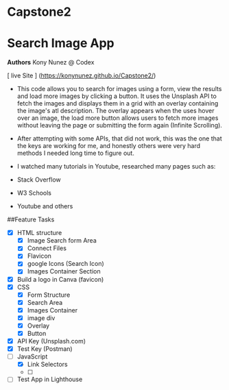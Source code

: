 # Capstone2
# Search Image App

**Authors** Kony Nunez @  Codex

[ live Site ] (https://konynunez.github.io/Capstone2/)

- This code allows you to search for images using a form, view the results and load more images by clicking a button. It uses the Unsplash API to fetch the images and displays them in a grid with an overlay containing the image's atl description. The overlay appears when the uses hover over an image, the load more button allows users to fetch more images without leaving the page or submitting the form again (Infinite Scrolling).

- After attempting with some APIs, that did not work, this was the one that the keys are working for me, and honestly others were very hard methods I needed long time to figure out.  
- I watched many tutorials in Youtube, researched many pages such as:
- Stack Overflow
- W3 Schools 
- Youtube
and others

##Feature Tasks

- [x] HTML structure
   - [x] Image Search form Area
   - [x] Connect Files
   - [x] Flavicon
   - [x] google Icons (Search Icon)
   - [x] Images Container Section
- [x] Build a logo in Canva (favicon)
- [x] CSS
   - [x] Form Structure
   - [x] Search Area
   - [x] Images Container
   - [x] image div
   - [x] Overlay
   - [x] Button
- [x] API Key (Unsplash.com)
- [x] Test Key (Postman)
- [ ] JavaScript
   - [x] Link Selectors
   - [ ] 
- [ ] Test App in Lighthouse